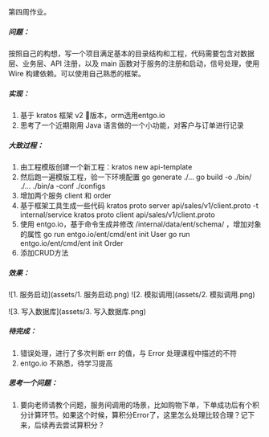 第四周作业。


##### 问题：

按照自己的构想，写一个项目满足基本的目录结构和工程，代码需要包含对数据层、业务层、API 注册，以及 main 函数对于服务的注册和启动，信号处理，使用 Wire 构建依赖。可以使用自己熟悉的框架。


##### 实现：

1. 基于 kratos 框架 v2 版本，orm选用entgo.io
2. 思考了一个近期刚用 Java 语言做的一个小功能，对客户与订单进行记录

##### 大致过程：

1. 由工程模版创建一个新工程：kratos new api-template
2. 然后跑一遍模版工程，验一下环境配置
go generate ./...
go build -o ./bin/ ./...
./bin/a -conf ./configs
3. 增加两个服务 client 和 order
4. 基于框架工具生成一些代码
kratos proto server api/sales/v1/client.proto -t internal/service
kratos proto client api/sales/v1/client.proto
5. 使用 entgo.io，基于命令生成并修改 /internal/data/ent/schema/ ，增加对象的属性
go run entgo.io/ent/cmd/ent init User
go run entgo.io/ent/cmd/ent init Order
6. 添加CRUD方法



##### 效果：

![1. 服务启动](assets/1. 服务启动.png)
![2. 模拟调用](assets/2. 模拟调用.png)

![3. 写入数据库](assets/3. 写入数据库.png)

##### 待完成：

1. 错误处理，进行了多次判断 err 的值，与 Error 处理课程中描述的不符
2. entgo.io 不熟悉，待学习提高

##### 思考一个问题：

1. 要向老师请教个问题，服务间调用的场景，比如购物下单，下单成功后有个积分计算环节。如果这个时候，算积分Error了，这里怎么处理比较合理？记下来，后续再去尝试算积分？